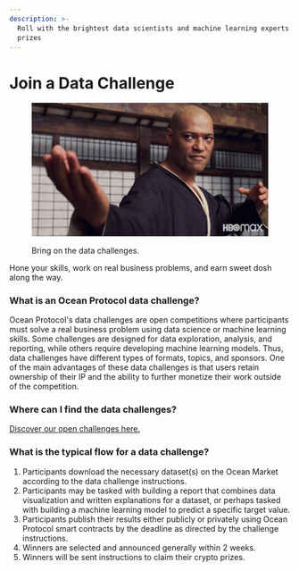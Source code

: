 ```yaml
---
description: >-
  Roll with the brightest data scientists and machine learning experts for
  prizes
---
```


# Join a Data Challenge

<figure><img src="../../.gitbook/assets/morpheus-challenge.gif" alt=""><figcaption><p>Bring on the data challenges.</p></figcaption></figure>

Hone your skills, work on real business problems, and earn sweet dosh along the way.&#x20;

### What is an Ocean Protocol data challenge?

Ocean Protocol's data challenges are open competitions where participants must solve a real business problem using data science or machine learning skills. Some challenges are designed for data exploration, analysis, and reporting, while others require developing machine learning models. Thus, data challenges have different types of formats, topics, and sponsors. One of the main advantages of these data challenges is that users retain ownership of their IP and the ability to further monetize their work outside of the competition.

### Where can I find the data challenges?

[Discover our open challenges here.](https://oceanprotocol.com/challenges)

### What is the typical flow for a data challenge?

1. Participants download the necessary dataset(s) on the Ocean Market according to the data challenge instructions.
2. Participants may be tasked with building a report that combines data visualization and written explanations for a dataset, or perhaps tasked with building a machine learning model to predict a specific target value.
3. Participants publish their results either publicly or privately using Ocean Protocol smart contracts by the deadline as directed by the challenge instructions.
4. Winners are selected and announced generally within 2 weeks.
5. Winners will be sent instructions to claim their crypto prizes.
